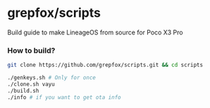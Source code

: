 # grepfox/scripts

Build guide to make LineageOS from source for Poco X3 Pro

### How to build?

```bash
git clone https://github.com/grepfox/scripts.git && cd scripts

./genkeys.sh # Only for once
./clone.sh vayu
./build.sh
./info # if you want to get ota info